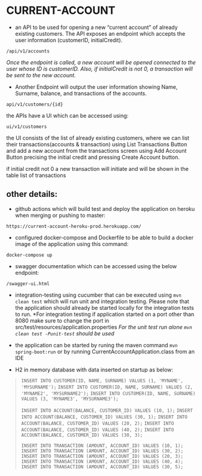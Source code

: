 # CURRENT-ACCOUNT

-  an API to be used for opening a new “current account” of already existing
   customers. The API exposes an endpoint which accepts the user information (customerID,
   initialCredit).

`/api/v1/accounts`

*Once the endpoint is called, a new account will be opened connected to the user whose ID is
customerID.  Also, if initialCredit is not 0, a transaction will be sent to the new account.*


-  Another Endpoint will output the user information showing Name, Surname, balance, and
   transactions of the accounts.

`api/v1/customers/{id}`

the APIs have a UI which can be accessed using:

`ui/v1/customers`

the UI consists of the list of already existing customers, where we can list their transactions(accounts & transaction) using List Transactions Button and add a new account from the transactions screen using Add Account Button precising the initial credit and pressing Create Account button.

if initial credit not 0 a new transaction will initiate and will be shown in the table list of transactions

## other details:

- github actions which will build test and deploy the application on heroku when merging or pushing to master:

`https://current-account-heroku-prod.herokuapp.com/`

- configured docker-compose and Dockerfile to be able to build a docker image of the application using this command:

`docker-compose up`

- swagger documentation which can be accessed using the below endpoint:

`/swagger-ui.html`

- integration-testing using cucumber that can be executed using `mvn clean test` which will run unit and integration testing. Please note that the application should already be started locally for the integration tests to run.
*For integration testing if application started on a port other than 8080 make sure to change the port in src/test/resources/application.properties
*For the unit test run alone `mvn clean test -Punit-test` should be used*

- the application can be started by runing the maven command `mvn spring-boot:run` or by running CurrentAccountApplication.class from an IDE

- H2 in memory database with data inserted on startup as below:

> `INSERT INTO CUSTOMER(ID, NAME, SURNAME) VALUES (1, 'MYNAME', 'MYSURNAME');`
> `INSERT INTO CUSTOMER(ID, NAME, SURNAME) VALUES (2, 'MYNAME2', 'MYSURNAME2');`
> `INSERT INTO CUSTOMER(ID, NAME, SURNAME) VALUES (3, 'MYNAME3', 'MYSURNAME3');`
>
> `INSERT INTO ACCOUNT(BALANCE, CUSTOMER_ID) VALUES (10, 1);`
> `INSERT INTO ACCOUNT(BALANCE, CUSTOMER_ID) VALUES (30, 1);`
> `INSERT INTO ACCOUNT(BALANCE, CUSTOMER_ID) VALUES (20, 2);`
> `INSERT INTO ACCOUNT(BALANCE, CUSTOMER_ID) VALUES (40, 2);`
> `INSERT INTO ACCOUNT(BALANCE, CUSTOMER_ID) VALUES (30, 3);`
>
> `INSERT INTO TRANSACTION (AMOUNT, ACCOUNT_ID) VALUES (10, 1);`
> `INSERT INTO TRANSACTION (AMOUNT, ACCOUNT_ID) VALUES (30, 2);`
> `INSERT INTO TRANSACTION (AMOUNT, ACCOUNT_ID) VALUES (20, 3);`
> `INSERT INTO TRANSACTION (AMOUNT, ACCOUNT_ID) VALUES (40, 4);`
> `INSERT INTO TRANSACTION (AMOUNT, ACCOUNT_ID) VALUES (30, 5);`
